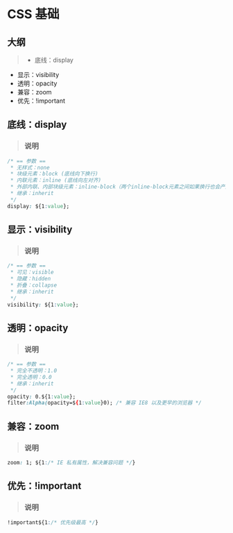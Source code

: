 # CSS 基础

## 大纲
> * 底线：display
* 显示：visibility
* 透明：opacity
* 兼容：zoom
* 优先：!important

## 底线：display
> ### 说明
```css
/* == 参数 ==
 * 无样式：none
 * 块级元素：block (底线向下换行)
 * 内联元素：inline (底线向左对齐)
 * 外部内联、内部块级元素：inline-block（两个inline-block元素之间如果换行也会产生占位符）
 * 继承：inherit
 */
display: ${1:value};
```

## 显示：visibility
> ### 说明
```css
/* == 参数 ==
 * 可见：visible
 * 隐藏：hidden
 * 折叠：collapse
 * 继承：inherit
 */
visibility: ${1:value};
```

## 透明：opacity
> ### 说明
```css
/* == 参数 ==
 * 完全不透明：1.0
 * 完全透明：0.0
 * 继承：inherit
 */
opacity: 0.${1:value};
filter:Alpha(opacity=${1:value}0); /* 兼容 IE8 以及更早的浏览器 */
```

## 兼容：zoom
> ### 说明
```css
zoom: 1; ${1:/* IE 私有属性，解决兼容问题 */}
```

## 优先：!important
> ### 说明
```css
!important${1:/* 优先级最高 */}
```

